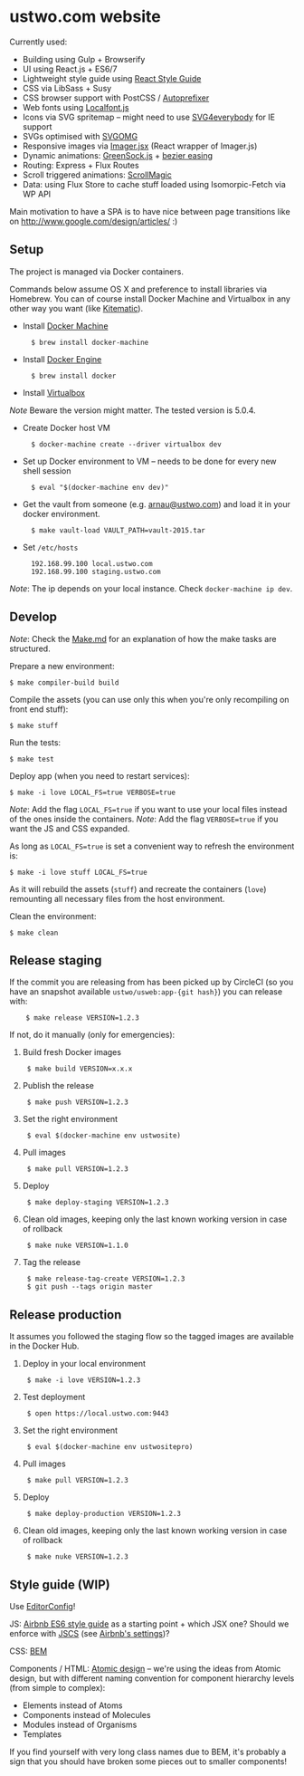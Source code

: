 # ustwo.com website

Currently used:

* Building using Gulp + Browserify
* UI using React.js + ES6/7
* Lightweight style guide using [React Style Guide](https://github.com/alexlande/react-style-guide)
* CSS via LibSass + Susy
* CSS browser support with PostCSS / [Autoprefixer](https://github.com/postcss/autoprefixer)
* Web fonts using [Localfont.js](https://github.com/jaicab/localFont)
* Icons via SVG spritemap – might need to use [SVG4everybody](https://github.com/jonathantneal/svg4everybody) for IE support
* SVGs optimised with [SVGOMG](https://jakearchibald.github.io/svgomg/)
* Responsive images via [Imager.jsx](https://github.com/oncletom/Imager.jsx) (React wrapper of Imager.js)
* Dynamic animations: [GreenSock.js](http://greensock.com/get-started-js) + [bezier easing](https://github.com/gre/bezier-easing)
* Routing: Express + Flux Routes
* Scroll triggered animations: [ScrollMagic](http://janpaepke.github.io/ScrollMagic/)
* Data: using Flux Store to cache stuff loaded using Isomorpic-Fetch via WP API

Main motivation to have a SPA is to have nice between page transitions like on http://www.google.com/design/articles/ :)


## Setup

The project is managed via Docker containers.

Commands below assume OS X and preference to install libraries via Homebrew.
You can of course install Docker Machine and Virtualbox in any other way
you want (like [Kitematic](https://kitematic.com/)).

* Install [Docker Machine](https://docs.docker.com/machine/#installation)

        $ brew install docker-machine

* Install [Docker Engine](https://docs.docker.com/installation/binaries/)

        $ brew install docker

* Install [Virtualbox](https://www.virtualbox.org/wiki/Downloads)

*Note* Beware the version might matter. The tested version is 5.0.4.

* Create Docker host VM

        $ docker-machine create --driver virtualbox dev

* Set up Docker environment to VM – needs to be done for every new shell session

        $ eval "$(docker-machine env dev)"

* Get the vault from someone (e.g. arnau@ustwo.com) and load it in your
docker environment.

        $ make vault-load VAULT_PATH=vault-2015.tar

* Set `/etc/hosts`

        192.168.99.100 local.ustwo.com
        192.168.99.100 staging.ustwo.com

*Note*: The ip depends on your local instance. Check `docker-machine ip dev`.


## Develop

*Note*: Check the [Make.md](./Make.md) for an explanation of how the make
tasks are structured.

Prepare a new environment:

    $ make compiler-build build

Compile the assets (you can use only this when you're only recompiling on front end stuff):

    $ make stuff

Run the tests:

    $ make test

Deploy app (when you need to restart services):

    $ make -i love LOCAL_FS=true VERBOSE=true

*Note*: Add the flag `LOCAL_FS=true` if you want to use your local files instead
of the ones inside the containers.
*Note*: Add the flag `VERBOSE=true` if you want the JS and CSS expanded.

As long as `LOCAL_FS=true` is set a convenient way to refresh the environment
is:

    $ make -i love stuff LOCAL_FS=true

As it will rebuild the assets (`stuff`) and recreate the containers (`love`)
remounting all necessary files from the host environment.

Clean the environment:

    $ make clean


## Release staging

If the commit you are releasing from has been picked up by CircleCI (so you have
an snapshot available `ustwo/usweb:app-{git hash}`) you can release with:

        $ make release VERSION=1.2.3

If not, do it manually (only for emergencies):

1. Build fresh Docker images

        $ make build VERSION=x.x.x

2. Publish the release

        $ make push VERSION=1.2.3

3. Set the right environment

        $ eval $(docker-machine env ustwosite)

4. Pull images

        $ make pull VERSION=1.2.3

5. Deploy

        $ make deploy-staging VERSION=1.2.3

6. Clean old images, keeping only the last known working version in case of rollback

        $ make nuke VERSION=1.1.0

7. Tag the release

        $ make release-tag-create VERSION=1.2.3
        $ git push --tags origin master


## Release production

It assumes you followed the staging flow so the tagged images are available in
the Docker Hub.

1. Deploy in your local environment

        $ make -i love VERSION=1.2.3

2. Test deployment

        $ open https://local.ustwo.com:9443

3. Set the right environment

        $ eval $(docker-machine env ustwositepro)

4. Pull images

        $ make pull VERSION=1.2.3

5. Deploy

        $ make deploy-production VERSION=1.2.3

6. Clean old images, keeping only the last known working version in case of rollback

        $ make nuke VERSION=1.2.3


## Style guide (WIP)

Use [EditorConfig](http://editorconfig.org/)!

JS: [Airbnb ES6 style guide](https://github.com/airbnb/javascript) as a starting point + which JSX one?
Should we enforce with [JSCS](http://jscs.info/) (see [Airbnb's settings](https://github.com/jscs-dev/node-jscs/blob/master/presets/airbnb.json))?

CSS: [BEM](http://getbem.com/introduction/)

Components / HTML: [Atomic design](http://bradfrost.com/blog/post/atomic-web-design/) – we're using the ideas from Atomic design, but with different naming convention for component hierarchy levels (from simple to complex):

* Elements instead of Atoms
* Components instead of Molecules
* Modules instead of Organisms
* Templates

If you find yourself with very long class names due to BEM, it's probably a sign that you should have broken some pieces out to smaller components!
